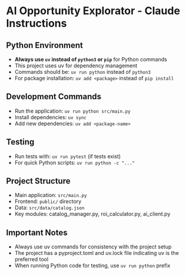 # AI Opportunity Explorator - Claude Instructions

## Python Environment
- **Always use `uv` instead of `python3` or `pip`** for Python commands
- This project uses uv for dependency management
- Commands should be: `uv run python` instead of `python3`
- For package installation: `uv add <package>` instead of `pip install`

## Development Commands
- Run the application: `uv run python src/main.py`
- Install dependencies: `uv sync`
- Add new dependencies: `uv add <package-name>`

## Testing
- Run tests with: `uv run pytest` (if tests exist)
- For quick Python scripts: `uv run python -c "..."`

## Project Structure
- Main application: `src/main.py`
- Frontend: `public/` directory
- Data: `src/data/catalog.json`
- Key modules: catalog_manager.py, roi_calculator.py, ai_client.py

## Important Notes
- Always use uv commands for consistency with the project setup
- The project has a pyproject.toml and uv.lock file indicating uv is the preferred tool
- When running Python code for testing, use `uv run python` prefix